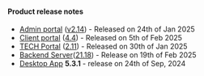 #### Product release notes
* [Admin portal](/configs/release-notes/admin) ([v2.14](/configs/release-notes/admin/v2.15)) - Released on 24th of Jan 2025
* [Client portal](/configs/release-notes/portal) ([4.4](/configs/release-notes/portal/v4.4)) - Released on 5th of Feb 2025
* [TECH Portal](/configs/release-notes/tech) ([2.11](/configs/release-notes/tech/v2.11)) - Released on 30th of Jan 2025
* [Backend Server](/configs/release-notes/server)([21.18](/configs/release-notes/server)) - Release on 19th of Feb 2025
* [Desktop App](/configs/release-notes/desktop) **5.3.1** - release on 24th of Sep, 2024
